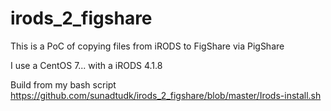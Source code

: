 # irods_2_figshare
This is a PoC of copying files from iRODS to FigShare via PigShare

I use a CentOS 7...  with a iRODS 4.1.8

Build from my bash script https://github.com/sunadtudk/irods_2_figshare/blob/master/Irods-install.sh

